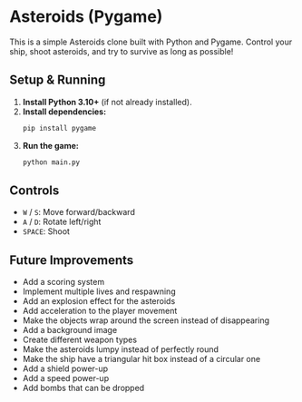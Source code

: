 # Asteroids (Pygame)

This is a simple Asteroids clone built with Python and Pygame. Control your ship, shoot asteroids, and try to survive as long as possible!

## Setup & Running

1. **Install Python 3.10+** (if not already installed).
2. **Install dependencies:**
   ```sh
   pip install pygame
   ```
3. **Run the game:**
   ```sh
   python main.py
   ```

## Controls

- `W` / `S`: Move forward/backward
- `A` / `D`: Rotate left/right
- `SPACE`: Shoot

## Future Improvements

- Add a scoring system
- Implement multiple lives and respawning
- Add an explosion effect for the asteroids
- Add acceleration to the player movement
- Make the objects wrap around the screen instead of disappearing
- Add a background image
- Create different weapon types
- Make the asteroids lumpy instead of perfectly round
- Make the ship have a triangular hit box instead of a circular one
- Add a shield power-up
- Add a speed power-up
- Add bombs that can be dropped
